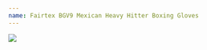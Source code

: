 ```yaml
---
name: Fairtex BGV9 Mexican Heavy Hitter Boxing Gloves
---
```

<div style="width: 30%; height: auto">
<a href="https://www.amazon.com/dp/B0156TBD9G/ref=as_li_ss_il?coliid=I38SFCHLG6RJQM&colid=3A3G5PQI6U2UN&psc=1&ref_=lv_ov_lig_dp_it&linkCode=li2&tag=kombatkitchen-20&linkId=68c89664fe5288796332d9431f97236d&language=en_US" target="_blank"><img border="0" src="//ws-na.amazon-adsystem.com/widgets/q?_encoding=UTF8&ASIN=B0156TBD9G&Format=_SL160_&ID=AsinImage&MarketPlace=US&ServiceVersion=20070822&WS=1&tag=kombatkitchen-20&language=en_US" ></a><img src="https://ir-na.amazon-adsystem.com/e/ir?t=kombatkitchen-20&language=en_US&l=li2&o=1&a=B0156TBD9G" width="1" height="1" border="0" alt="" style="border:none !important; margin:0px !important;" />
</div>

